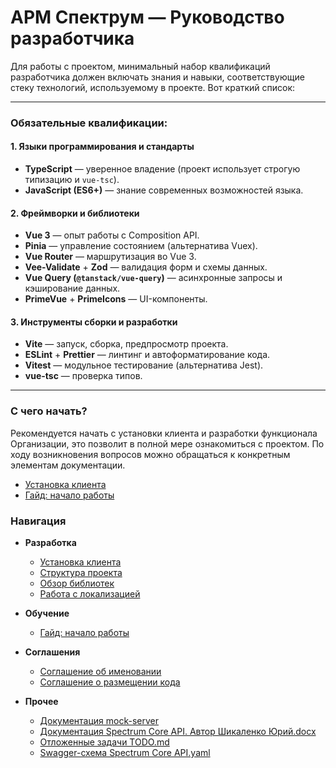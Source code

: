 # АРМ Спектрум — Руководство разработчика

Для работы с проектом, минимальный набор квалификаций разработчика должен включать знания и навыки, соответствующие стеку технологий, используемому в проекте. Вот краткий список:

---

### **Обязательные квалификации:**

#### **1. Языки программирования и стандарты**

* **TypeScript** — уверенное владение (проект использует строгую типизацию и `vue-tsc`).
* **JavaScript (ES6+)** — знание современных возможностей языка.

#### **2. Фреймворки и библиотеки**

* **Vue 3** — опыт работы с Composition API.
* **Pinia** — управление состоянием (альтернатива Vuex).
* **Vue Router** — маршрутизация во Vue 3.
* **Vee-Validate** + **Zod** — валидация форм и схемы данных.
* **Vue Query (`@tanstack/vue-query`)** — асинхронные запросы и кэширование данных.
* **PrimeVue** + **PrimeIcons** — UI-компоненты.

#### **3. Инструменты сборки и разработки**

* **Vite** — запуск, сборка, предпросмотр проекта.
* **ESLint** + **Prettier** — линтинг и автоформатирование кода.
* **Vitest** — модульное тестирование (альтернатива Jest).
* **vue-tsc** — проверка типов.

---

### С чего начать?

Рекомендуется начать с установки клиента и разработки функционала Организации,
это позволит в полной мере ознакомиться с проектом.
По ходу возникновения вопросов можно обращаться к конкретным
элементам документации.

- [Установка клиента](docs/development/Установка[development](docs/development)%20клиента.md)
- [Гайд: начало работы](docs/guide/%D0%93%D0%B0%D0%B9%D0%B4%20%D0%BD%D0%B0%D1%87%D0%B0%D0%BB%D0%BE%20%D1%80%D0%B0%D0%B1%D0%BE%D1%82%D1%8B.md)

### Навигация

- **Разработка**
  - [Установка клиента](docs/development/Установка%20клиента.md)
  - [Структура проекта](docs/development/Структура%20проекта.md)
  - [Обзор библиотек](docs/development/%D0%9D%D0%B0%D0%B7%D0%BD%D0%B0%D1%87%D0%B5%D0%BD%D0%B8%D0%B5%20%D0%B1%D0%B8%D0%B1%D0%BB%D0%B8%D0%BE%D1%82%D0%B5%D0%BA.md)
  - [Работа с локализацией](docs/development/%D0%9A%D0%B0%D0%BA%20%D0%B4%D0%BE%D0%B1%D0%B0%D0%B2%D0%BB%D1%8F%D1%82%D1%8C%20%D0%BB%D0%BE%D0%BA%D0%B0%D0%BB%D0%B8%D0%B7%D0%B0%D1%86%D0%B8%D1%8E.md)


- **Обучение**
  - [Гайд: начало работы](docs/guide/%D0%93%D0%B0%D0%B9%D0%B4%20%D0%BD%D0%B0%D1%87%D0%B0%D0%BB%D0%BE%20%D1%80%D0%B0%D0%B1%D0%BE%D1%82%D1%8B.md) 
  

- **Соглашения**
  - [Соглашение об именовании](docs/agreement/%D0%A1%D0%BE%D0%B3%D0%BB%D0%B0%D1%88%D0%B5%D0%BD%D0%B8%D0%B5%20%D0%BE%D0%B1%20%D0%B8%D0%BC%D0%B5%D0%BD%D0%BE%D0%B2%D0%B0%D0%BD%D0%B8%D0%B8.md)
  - [Соглашение о размещении кода](docs/agreement/%D0%A1%D0%BE%D0%B3%D0%BB%D0%B0%D1%88%D0%B5%D0%BD%D0%B8%D0%B5%20%D0%BE%20%D1%80%D0%B0%D0%B7%D0%BC%D0%B5%D1%89%D0%B5%D0%BD%D0%B8%D0%B8%20%D0%BA%D0%BE%D0%B4%D0%B0.md)


- **Прочее**
  - [Документация mock-server](docs/other/Документация%20mock-server.md)
  - [Документация Spectrum Core API. Автор Шикаленко Юрий.docx](docs/other/%D0%94%D0%BE%D0%BA%D1%83%D0%BC%D0%B5%D0%BD%D1%82%D0%B0%D1%86%D0%B8%D1%8F%20Spectrum%20Core%20API.%20%D0%90%D0%B2%D1%82%D0%BE%D1%80%20%D0%A8%D0%B8%D0%BA%D0%B0%D0%BB%D0%B5%D0%BD%D0%BA%D0%BE%20%D0%AE%D1%80%D0%B8%D0%B9.docx)
  - [Отложенные задачи TODO.md](docs/other/TODO.md)
  - [Swagger-схема Spectrum Core API.yaml](docs/other/Swagger-схема%20Spectrum%20Core%20API.yaml)